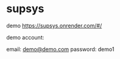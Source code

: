 # supsys

demo 
https://supsys.onrender.com/#/

demo account:

email: demo@demo.com
password: demo1
